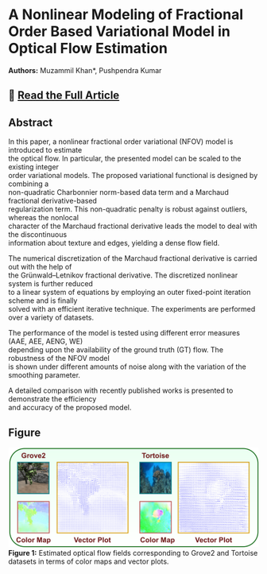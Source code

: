 # A Nonlinear Modeling of Fractional Order Based Variational Model in Optical Flow Estimation

**Authors:** Muzammil Khan\*, Pushpendra Kumar  

## 📄 [Read the Full Article](https://www.sciencedirect.com/science/article/pii/S0030402622004958)

## Abstract  
In this paper, a nonlinear fractional order variational (NFOV) model is introduced to estimate  
the optical flow. In particular, the presented model can be scaled to the existing integer  
order variational models. The proposed variational functional is designed by combining a  
non-quadratic Charbonnier norm-based data term and a Marchaud fractional derivative-based  
regularization term. This non-quadratic penalty is robust against outliers, whereas the nonlocal  
character of the Marchaud fractional derivative leads the model to deal with the discontinuous  
information about texture and edges, yielding a dense flow field.  

The numerical discretization of the Marchaud fractional derivative is carried out with the help of  
the Grünwald–Letnikov fractional derivative. The discretized nonlinear system is further reduced  
to a linear system of equations by employing an outer fixed-point iteration scheme and is finally  
solved with an efficient iterative technique. The experiments are performed over a variety of datasets.  

The performance of the model is tested using different error measures (AAE, AEE, AENG, WE)  
depending upon the availability of the ground truth (GT) flow. The robustness of the NFOV model  
is shown under different amounts of noise along with the variation of the smoothing parameter.  

A detailed comparison with recently published works is presented to demonstrate the efficiency  
and accuracy of the proposed model.

## Figure  
![Figure 1](figures/fig01.png)
**Figure 1:** Estimated optical flow fields corresponding to Grove2 and Tortoise datasets in terms of color maps and vector plots.

